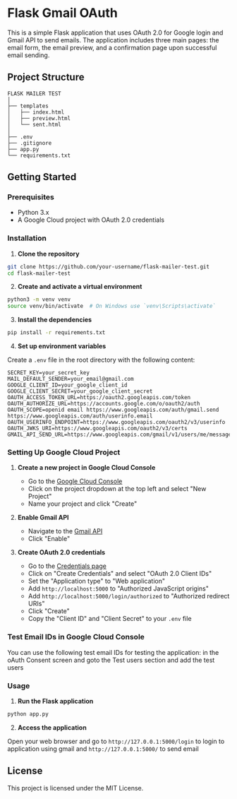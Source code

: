
# Flask Gmail OAuth 

This is a simple Flask application that uses OAuth 2.0 for Google login and Gmail API to send emails. The application includes three main pages: the email form, the email preview, and a confirmation page upon successful email sending.

## Project Structure

```
FLASK MAILER TEST
│
├── templates
│   ├── index.html
│   ├── preview.html
│   └── sent.html
│
├── .env
├── .gitignore
├── app.py
└── requirements.txt
```

## Getting Started

### Prerequisites

- Python 3.x
- A Google Cloud project with OAuth 2.0 credentials

### Installation

1. **Clone the repository**

```bash
git clone https://github.com/your-username/flask-mailer-test.git
cd flask-mailer-test
```

2. **Create and activate a virtual environment**

```bash
python3 -m venv venv
source venv/bin/activate  # On Windows use `venv\Scripts\activate`
```

3. **Install the dependencies**

```bash
pip install -r requirements.txt
```

4. **Set up environment variables**

Create a `.env` file in the root directory with the following content:

```plaintext
SECRET_KEY=your_secret_key
MAIL_DEFAULT_SENDER=your_email@gmail.com
GOOGLE_CLIENT_ID=your_google_client_id
GOOGLE_CLIENT_SECRET=your_google_client_secret
OAUTH_ACCESS_TOKEN_URL=https://oauth2.googleapis.com/token
OAUTH_AUTHORIZE_URL=https://accounts.google.com/o/oauth2/auth
OAUTH_SCOPE=openid email https://www.googleapis.com/auth/gmail.send https://www.googleapis.com/auth/userinfo.email
OAUTH_USERINFO_ENDPOINT=https://www.googleapis.com/oauth2/v3/userinfo
OAUTH_JWKS_URI=https://www.googleapis.com/oauth2/v3/certs
GMAIL_API_SEND_URL=https://www.googleapis.com/gmail/v1/users/me/messages/send
```

### Setting Up Google Cloud Project

1. **Create a new project in Google Cloud Console**
   - Go to the [Google Cloud Console](https://console.cloud.google.com/)
   - Click on the project dropdown at the top left and select "New Project"
   - Name your project and click "Create"

2. **Enable Gmail API**
   - Navigate to the [Gmail API](https://console.cloud.google.com/apis/library/gmail.googleapis.com)
   - Click "Enable"

3. **Create OAuth 2.0 credentials**
   - Go to the [Credentials page](https://console.cloud.google.com/apis/credentials)
   - Click on "Create Credentials" and select "OAuth 2.0 Client IDs"
   - Set the "Application type" to "Web application"
   - Add `http://localhost:5000` to "Authorized JavaScript origins"
   - Add `http://localhost:5000/login/authorized` to "Authorized redirect URIs"
   - Click "Create"
   - Copy the "Client ID" and "Client Secret" to your `.env` file

### Test Email IDs in Google Cloud Console

You can use the following test email IDs for testing the application:
in the oAuth Consent screen and goto the Test users section and add
the test users 

### Usage

1. **Run the Flask application**

```bash
python app.py
```

2. **Access the application**

Open your web browser and go to `http://127.0.0.1:5000/login` to login to application using gmail
and `http://127.0.0.1:5000/` to send email



## License

This project is licensed under the MIT License.
